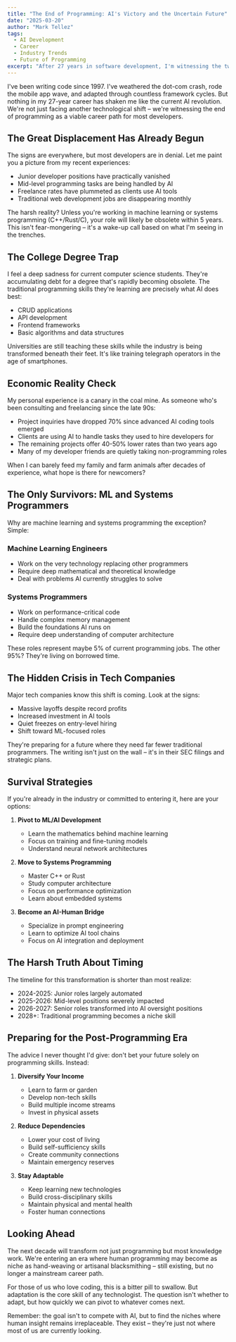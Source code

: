```yaml
---
title: "The End of Programming: AI's Victory and the Uncertain Future"
date: "2025-03-20"
author: "Mark Tellez"
tags: 
  - AI Development
  - Career
  - Industry Trends
  - Future of Programming
excerpt: "After 27 years in software development, I'm witnessing the twilight of traditional programming careers. Unless you're in ML or systems programming, AI is rapidly making our profession obsolete. It's time for some hard truths about our industry's future."
---
```


I've been writing code since 1997. I've weathered the dot-com crash, rode the mobile app wave, and adapted through countless framework cycles. But nothing in my 27-year career has shaken me like the current AI revolution. We're not just facing another technological shift – we're witnessing the end of programming as a viable career path for most developers.

## The Great Displacement Has Already Begun

The signs are everywhere, but most developers are in denial. Let me paint you a picture from my recent experiences:

- Junior developer positions have practically vanished
- Mid-level programming tasks are being handled by AI
- Freelance rates have plummeted as clients use AI tools
- Traditional web development jobs are disappearing monthly

The harsh reality? Unless you're working in machine learning or systems programming (C++/Rust/C), your role will likely be obsolete within 5 years. This isn't fear-mongering – it's a wake-up call based on what I'm seeing in the trenches.

## The College Degree Trap

I feel a deep sadness for current computer science students. They're accumulating debt for a degree that's rapidly becoming obsolete. The traditional programming skills they're learning are precisely what AI does best:

- CRUD applications
- API development
- Frontend frameworks
- Basic algorithms and data structures

Universities are still teaching these skills while the industry is being transformed beneath their feet. It's like training telegraph operators in the age of smartphones.

## Economic Reality Check

My personal experience is a canary in the coal mine. As someone who's been consulting and freelancing since the late 90s:

- Project inquiries have dropped 70% since advanced AI coding tools emerged
- Clients are using AI to handle tasks they used to hire developers for
- The remaining projects offer 40-50% lower rates than two years ago
- Many of my developer friends are quietly taking non-programming roles

When I can barely feed my family and farm animals after decades of experience, what hope is there for newcomers?

## The Only Survivors: ML and Systems Programmers

Why are machine learning and systems programming the exception? Simple:

### Machine Learning Engineers
- Work on the very technology replacing other programmers
- Require deep mathematical and theoretical knowledge
- Deal with problems AI currently struggles to solve

### Systems Programmers
- Work on performance-critical code
- Handle complex memory management
- Build the foundations AI runs on
- Require deep understanding of computer architecture

These roles represent maybe 5% of current programming jobs. The other 95%? They're living on borrowed time.

## The Hidden Crisis in Tech Companies

Major tech companies know this shift is coming. Look at the signs:

- Massive layoffs despite record profits
- Increased investment in AI tools
- Quiet freezes on entry-level hiring
- Shift toward ML-focused roles

They're preparing for a future where they need far fewer traditional programmers. The writing isn't just on the wall – it's in their SEC filings and strategic plans.

## Survival Strategies

If you're already in the industry or committed to entering it, here are your options:

1. **Pivot to ML/AI Development**
   - Learn the mathematics behind machine learning
   - Focus on training and fine-tuning models
   - Understand neural network architectures

2. **Move to Systems Programming**
   - Master C++ or Rust
   - Study computer architecture
   - Focus on performance optimization
   - Learn about embedded systems

3. **Become an AI-Human Bridge**
   - Specialize in prompt engineering
   - Learn to optimize AI tool chains
   - Focus on AI integration and deployment

## The Harsh Truth About Timing

The timeline for this transformation is shorter than most realize:

- 2024-2025: Junior roles largely automated
- 2025-2026: Mid-level positions severely impacted
- 2026-2027: Senior roles transformed into AI oversight positions
- 2028+: Traditional programming becomes a niche skill

## Preparing for the Post-Programming Era

The advice I never thought I'd give: don't bet your future solely on programming skills. Instead:

1. **Diversify Your Income**
   - Learn to farm or garden
   - Develop non-tech skills
   - Build multiple income streams
   - Invest in physical assets

2. **Reduce Dependencies**
   - Lower your cost of living
   - Build self-sufficiency skills
   - Create community connections
   - Maintain emergency reserves

3. **Stay Adaptable**
   - Keep learning new technologies
   - Build cross-disciplinary skills
   - Maintain physical and mental health
   - Foster human connections


## Looking Ahead

The next decade will transform not just programming but most knowledge work. We're entering an era where human programming may become as niche as hand-weaving or artisanal blacksmithing – still existing, but no longer a mainstream career path.

For those of us who love coding, this is a bitter pill to swallow. But adaptation is the core skill of any technologist. The question isn't whether to adapt, but how quickly we can pivot to whatever comes next.

Remember: the goal isn't to compete with AI, but to find the niches where human insight remains irreplaceable. They exist – they're just not where most of us are currently looking. 